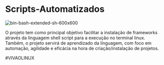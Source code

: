 # Scripts-Automatizados

![bin-bash-extended-sh-600x600](https://user-images.githubusercontent.com/40250320/54062281-e06afb80-41e3-11e9-9027-4a5a0ec1e305.png)

O projeto tem como principal objetivo facilitar a instalação de frameworks através da linguagem shell script para a execução no terminal linux. Também, o projeto servirá de aprendizado da linguagem, com foco em automação, agilidade e eficácia na hora de criação/instalação de projetos.

#VIVAOLINUX
